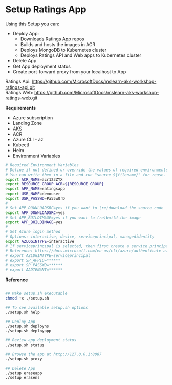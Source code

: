 # Setup Ratings App

Using this Setup you can:
- Deploy App:
    - Downloads Ratings App repos
    - Builds and hosts the images in ACR
    - Deploys MongoDB to Kubernetes cluster
    - Deploys Ratings API and Web apps to Kubernetes cluster
- Delete App
- Get App deployment status
- Create port-forward proxy from your localhost to App

Ratings Api:  https://github.com/MicrosoftDocs/mslearn-aks-workshop-ratings-api.git  
Ratings Web: https://github.com/MicrosoftDocs/mslearn-aks-workshop-ratings-web.git  

**Requirements**
- Azure subscription
- Landing Zone
- AKS
- ACR
- Azure CLI - az
- Kubectl
- Helm
- Environment Variables

```bash
# Required Environment Variables
# Define if not defined or override the values of required environments variables.
# You can write them in a file and run "source ${filename}" for reuse.
export ACR_NAME=acr123ZYX
export RESOURCE_GROUP_ACR=${RESOURCE_GROUP}
export APP_NAME=ratingsapp
export USR_NAME=demouser
export USR_PASSWD=Pa55w0rD
# 
# Set APP_DOWNLOADSRC=yes if you want to (re)download the source code
export APP_DOWNLOADSRC=yes
# Set APP_BUILDIMAGE=yes if you want to (re)build the image
export APP_BUILDIMAGE=yes
#
# Set Azure login method
# Options: interactive, device, serviceprincipal, managedidentity
export AZLOGINTYPE=interactive
# If serviceprincipal is selected, then first create a service principal with proper role and set SP_APPID SP_PASSWD AADTENANT variables
# Reference: https://docs.microsoft.com/en-us/cli/azure/authenticate-azure-cli
# export AZLOGINTYPE=serviceprincipal
# export SP_APPID=******
# export SP_PASSWD=******
# export AADTENANT=******

```

**Reference**
```bash

## Make setup.sh executable
chmod +x ./setup.sh

## To see available setup.sh options
./setup.sh help

## Deploy App
./setup.sh deployns
./setup.sh deployapp

## Review app deployment status
./setup.sh status

## Browse the app at http://127.0.0.1:8087
./setup.sh proxy

## Delete App
./setup eraseapp
./setup erasens

```